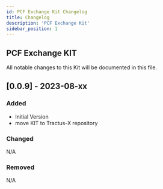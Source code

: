 ```yaml
---
id: PCF Exchange Kit Changelog
title: Changelog
description: 'PCF Exchange Kit'
sidebar_position: 1
---
```

## PCF Exchange KIT

All notable changes to this Kit will be documented in this file.

## [0.0.9] - 2023-08-xx

### Added

- Initial Version
- move KIT to Tractus-X repository

### Changed

N/A

### Removed

N/A
